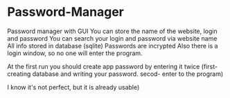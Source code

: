 # Password-Manager
Password manager with GUI
You can store the name of the website, login and password
You can search your login and password via website name
All info stored in database (sqlite)
Passwords are incrypted
Also there is a login window, so no one will enter the program.

At the first run you should create app password by entering it twice
(first- creating database and writing your password. secod- enter to the program)

I know it's not perfect, but it is already usable)
